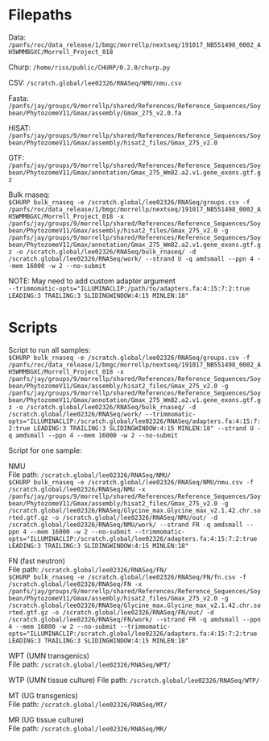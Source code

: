 # Filepaths


Data: `/panfs/roc/data_release/1/bmgc/morrellp/nextseq/191017_NB551498_0002_AH5WMMBGXC/Morrell_Project_018  ` 

Churp: `/home/riss/public/CHURP/0.2.0/churp.py`    

CSV: `/scratch.global/lee02326/RNASeq/NMU/nmu.csv`    

Fasta: `/panfs/jay/groups/9/morrellp/shared/References/Reference_Sequences/Soybean/PhytozomeV11/Gmax/assembly/Gmax_275_v2.0.fa`    
     
HISAT: `/panfs/jay/groups/9/morrellp/shared/References/Reference_Sequences/Soybean/PhytozomeV11/Gmax/assembly/hisat2_files/Gmax_275_v2.0`      
    
GTF: `/panfs/jay/groups/9/morrellp/shared/References/Reference_Sequences/Soybean/PhytozomeV11/Gmax/annotation/Gmax_275_Wm82.a2.v1.gene_exons.gtf.gz`
 
Bulk rnaseq:  
`$CHURP bulk_rnaseq -e /scratch.global/lee02326/RNASeq/groups.csv -f /panfs/roc/data_release/1/bmgc/morrellp/nextseq/191017_NB551498_0002_AH5WMMBGXC/Morrell_Project_018 -x /panfs/jay/groups/9/morrellp/shared/References/Reference_Sequences/Soybean/PhytozomeV11/Gmax/assembly/hisat2_files/Gmax_275_v2.0 -g /panfs/jay/groups/9/morrellp/shared/References/Reference_Sequences/Soybean/PhytozomeV11/Gmax/annotation/Gmax_275_Wm82.a2.v1.gene_exons.gtf.gz -o /scratch.global/lee02326/RNASeq/bulk_rnaseq/ -d /scratch.global/lee02326/RNASeq/work/ --strand U -q amdsmall --ppn 4 --mem 16000 -w 2 --no-submit`

        
NOTE: May need to add custom adapter argument         
`--trimmomatic-opts="ILLUMINACLIP:/path/to/adapters.fa:4:15:7:2:true LEADING:3 TRAILING:3 SLIDINGWINDOW:4:15 MINLEN:18"`


# Scripts             
Script to run all samples:         
`
$CHURP bulk_rnaseq -e /scratch.global/lee02326/RNASeq/groups.csv -f /panfs/roc/data_release/1/bmgc/morrellp/nextseq/191017_NB551498_0002_AH5WMMBGXC/Morrell_Project_018 -x /panfs/jay/groups/9/morrellp/shared/References/Reference_Sequences/Soybean/PhytozomeV11/Gmax/assembly/hisat2_files/Gmax_275_v2.0 -g /panfs/jay/groups/9/morrellp/shared/References/Reference_Sequences/Soybean/PhytozomeV11/Gmax/annotation/Gmax_275_Wm82.a2.v1.gene_exons.gtf.gz -o /scratch.global/lee02326/RNASeq/bulk_rnaseq/ -d /scratch.global/lee02326/RNASeq/work/ --trimmomatic-opts="ILLUMINACLIP:/scratch.global/lee02326/RNASeq/adapters.fa:4:15:7:2:true LEADING:3 TRAILING:3 SLIDINGWINDOW:4:15 MINLEN:18" --strand U -q amdsmall --ppn 4 --mem 16000 -w 2 --no-submit
`

Script for one sample:  

NMU     
File path: `/scratch.global/lee02326/RNASeq/NMU/`     
`
$CHURP bulk_rnaseq -e /scratch.global/lee02326/RNASeq/NMU/nmu.csv -f /scratch.global/lee02326/RNASeq/NMU -x /panfs/jay/groups/9/morrellp/shared/References/Reference_Sequences/Soybean/PhytozomeV11/Gmax/assembly/hisat2_files/Gmax_275_v2.0 -g /scratch.global/lee02326/RNASeq/Glycine_max.Glycine_max_v2.1.42.chr.sorted.gtf.gz -o /scratch.global/lee02326/RNASeq/NMU/out/ -d /scratch.global/lee02326/RNASeq/NMU/work/ --strand FR -q amdsmall --ppn 4 --mem 16000 -w 2 --no-submit --trimmomatic-opts="ILLUMINACLIP:/scratch.global/lee02326/adapters.fa:4:15:7:2:true LEADING:3 TRAILING:3 SLIDINGWINDOW:4:15 MINLEN:18" 
`

FN (fast neutron)           
File path: `/scratch.global/lee02326/RNASeq/FN/`              
`
$CHURP bulk_rnaseq -e /scratch.global/lee02326/RNASeq/FN/fn.csv -f /scratch.global/lee02326/RNASeq/FN -x /panfs/jay/groups/9/morrellp/shared/References/Reference_Sequences/Soybean/PhytozomeV11/Gmax/assembly/hisat2_files/Gmax_275_v2.0 -g /scratch.global/lee02326/RNASeq/Glycine_max.Glycine_max_v2.1.42.chr.sorted.gtf.gz -o /scratch.global/lee02326/RNASeq/FN/out/ -d /scratch.global/lee02326/RNASeq/FN/work/ --strand FR -q amdsmall --ppn 4 --mem 16000 -w 2 --no-submit --trimmomatic-opts="ILLUMINACLIP:/scratch.global/lee02326/adapters.fa:4:15:7:2:true LEADING:3 TRAILING:3 SLIDINGWINDOW:4:15 MINLEN:18"
`

WPT (UMN transgenics)         
File path: `/scratch.global/lee02326/RNASeq/WPT/`                  


WTP (UMN tissue culture) 
File path: `/scratch.global/lee02326/RNASeq/WTP/`        


MT (UG transgenics)     
File path: `/scratch.global/lee02326/RNASeq/MT/`   


MR (UG tissue culture)      
File path: `/scratch.global/lee02326/RNASeq/MR/`    

